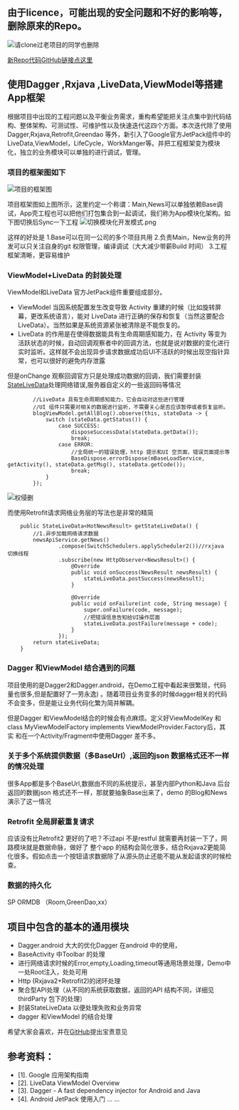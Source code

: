 ## 由于licence，可能出现的安全问题和不好的影响等，删除原来的Repo。

![请clone过老项目的同学也删除](https://upload-images.jianshu.io/upload_images/2376786-f20e3d508f535fde.png?imageMogr2/auto-orient/strip%7CimageView2/2/w/1024)

[新Repo代码GitHub链接点这里](https://github.com/AnyLifeZLB/MVP-Dagger2-Rxjava2)

## 使用Dagger ,Rxjava ,LiveData,ViewModel等搭建App框架

根据项目中出现的工程问题以及平衡业务需求，重构希望能把关注点集中到代码结构、整体架构、可测试性、可维护性以及快速迭代这四个方面。本次迭代除了使用Dagger,Rxjava,Retrofit,Greendao 等外，新引入了Google官方JetPack组件中的LiveData,ViewModel，LifeCycle，WorkManger等。并把工程框架变为模块化，独立的业务模块可以单独的进行调试，管理。

### 项目的框架图如下
  
![项目的框架图](https://upload-images.jianshu.io/upload_images/2376786-012ea22c70e01dc6.png?imageMogr2/auto-orient/strip%7CimageView2/2/w/555)

项目框架图如上图所示，这里约定一个称谓：Main,News可以单独依赖Base调试，App壳工程也可以把他们打包集合到一起调试，我们称为App模块化架构。如下图切换后Sync一下工程
![切换模块化开发模式.png](https://upload-images.jianshu.io/upload_images/2376786-9545b108bb8ada6f.png?imageMogr2/auto-orient/strip%7CimageView2/2/w/567)

这样的好处是
1.Base可以在同一公司的多个项目共用 
2.负责Main，New业务的开发可以只关注自身的git 权限管理，编译调试（大大减少带薪Build 时间）
3.工程框架清晰，更容易维护

### ViewModel+LiveData 的封装处理

ViewModel和LiveData 官方JetPack组件重要组成部分。
- ViewModel 当因系统配置发生改变导致 Activity 重建的时候（比如旋转屏幕，更改系统语言），能对 LiveData 进行正确的保存和恢复（当然这要配合 LiveData）。当然如果是系统资源紧张被清除是不能恢复的。
- LiveData 的作用是在使得数据能具有生命周期感知能力，在 Activity 等变为活跃状态的时候，自动回调观察者中的回调方法，也就是说对数据的变化进行实时监听。这样就不会出现异步请求数据成功后UI不活跃的时候出现空指针异常，也可以很好的避免内存泄露

但是onChange 观察回调官方只是处理成功数据的回调，我们需要封装[StateLiveData](https://github.com/AnyLifeZLB/MVP-Dagger2-Rxjava2/blob/master/baselib/src/main/java/com/zlb/statelivedata/StateLiveData.java)处理网络错误,服务器自定义的一些返回码等情况
```
        //LiveData 具有生命周期感知能力，它会自动对这些进行管理
        //UI 组件只需要对相关的数据进行监听，不需要关心是否应该暂停或者恢复监听。 
        blogViewModel.getAllBlog().observe(this, stateData -> {
            switch (stateData.getStatus()) {
                case SUCCESS:
                    disposeSuccessData(stateData.getData());
                    break;
                case ERROR:
                    //全局统一的错误处理，http 提示和UI 空页面，错误页面提示等
                    BaseDispose.errorDispose(mBaseLoadService, getActivity(), stateData.getMsg(), stateData.getCode());
                    break;
            }
        });
```
![权侵删](https://upload-images.jianshu.io/upload_images/2376786-e0ad051dac85fa05.png?imageMogr2/auto-orient/strip%7CimageView2/2/w/1240)

而使用Retrofit请求网络业务层的写法也是非常的精简

```
    public StateLiveData<HotNewsResult> getStateLiveData() {
        //1.异步加载网络请求数据
        newsApiService.getNews()
                .compose(SwitchSchedulers.applyScheduler2())//rxjava 切换线程
                .subscribe(new HttpObserver<NewsResult>() {
                    @Override
                    public void onSuccess(NewsResult newsResult) {
                        stateLiveData.postSuccess(newsResult);
                    }

                    @Override
                    public void onFailure(int code, String message) {
                        super.onFailure(code, message);
                        //把错误信息告知给UI操作层面
                        stateLiveData.postFailure(message + code);
                    }
                });
        return stateLiveData;
    }
```

### Dagger 和ViewModel 结合遇到的问题

项目使用的是Dagger2和Dagger.android，在Demo工程中看起来很繁琐，代码量也很多,但是配置好了一劳永逸) 。随着项目业务变多的时候dagger相关的代码不会变多，但是能让业务代码化繁为简并解耦。

但是Dagger 和ViewModel结合的时候会有点麻烦。定义好ViewModelKey 和 class MyViewModelFactory implements ViewModelProvider.Factory后，其实 和在一个Activity/Fragment中使用Dagger 差不多。

### 关于多个系统提供数据（多BaseUrl）,返回的json 数据格式还不一样的情况处理
很多App都是多个BaseUrl,数据由不同的系统提示，甚至内部Python和Java 后台返回的数据json 格式还不一样，那就要抽象Base出来了，demo 的Blog和News 演示了这一情况

### Retrofit 全局屏蔽重复请求

应该没有比Retrofit2 更好的了吧？不过api 不是restful 就需要再封装一下了，网路模块就是数据命脉，做好了
整个app 的结构会简化很多，结合Rxjava2更能简化很多。假如点击一个按钮请求数据除了从源头防止还能不能从发起请求的时候检查。

### 数据的持久化
   SP 
   ORMDB （Room,GreenDao,xx）


## 项目中包含的基本的通用模块
- Dagger.android 大大的优化Dagger 在android 中的使用，
- BaseActivity 中Toolbar 的处理
- 进行网络请求时候的Error,empty,Loading,timeout等通用场景处理，Demo中一处Root注入，处处可用
- Http (Rxjava2+Retrofit2)的闭环处理
- 聚合型API处理（从不同的系统获取数据，返回的API 结构不同，详细见thirdParty 包下的处理）
- 封装StateLiveData 以便处理失败和业务异常
- dagger 和ViewModel 的结合处理

希望大家会喜欢，并在[GitHub](https://github.com/AnyLifeZLB/MVP-Dagger2-Rxjava2)提出宝贵意见

## 参考资料：

- [1]. Google 应用架构指南
- [2]. LiveData ViewModel Overview
- [3]. Dagger - A fast dependency injector for Android and Java
- [4]. Android JetPack 使用入门
... ...






